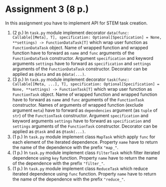 # Assignment 3 (8 p.)

In this assignment you have to implement API for STEM task creation.


1. (2 p.) In `task.py` module implement decorator `data(func: Callable[[Meta], T], specification: Optional[Specification] = None, **settings) -> FunctionDataTask[T]` which wrap user function as `FunctionDataTask` object. Name of wrapped function and wrapped function have to forward as `name` and `func` arguments  of the `FunctionDataTask` constructor. Argument `specification` and keyword arguments `settings` have to forward as `specification` and `settings` arguments of the `FunctionDataTask` constructor. Decorator can be applied as `@data` and as `@data(...)`.
2. (3 p.) In `task.py` module implement decorator `task(func: Callable[[Meta, ...], T], specification: Optional[Specification] = None, **settings) -> FunctionTask[T]` which wrap user function as `FunctionTask` object. Name of wrapped function and wrapped function have to forward as `name` and `func` arguments  of the `FunctionTask` constructor. Names of arguments of wrapped function (exclude argument `meta`) have to forward as `dependencies` argument (as `tuple` of `str`) of the `FunctionTask` constructor. Argument `specification` and keyword arguments `settings` have to forward as `specification` and `settings` arguments of the `FunctionTask` constructor. Decorator can be applied as `@task` and as `@task(...)`.
3. (1 p.) In `task.py` module implement class `MapTask` which apply `func` for each element of the iterated dependence. Property `name` have to return the name of the dependence with the prefix `"map_"`.
4. (1 p.) In `task.py` module implement class `FilterTask` which filter iterated dependence using `key` function. Property `name` have to return the name of the dependence with the prefix `"filter_"`.
5. (1 p.) In `task.py` module implement class `ReduceTask` which reduce iterated dependence using `func` function. Property `name` have to return the name of the dependence with the prefix `"reduce_"`.